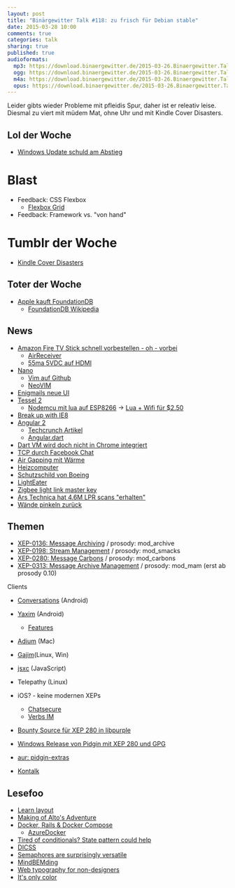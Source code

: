 ```yaml
---
layout: post
title: "Binärgewitter Talk #118: zu frisch für Debian stable"
date: 2015-03-28 10:00
comments: true
categories: talk
sharing: true
published: true
audioformats:
  mp3: https://download.binaergewitter.de/2015-03-26.Binaergewitter.Talk.118.mp3
  ogg: https://download.binaergewitter.de/2015-03-26.Binaergewitter.Talk.118.ogg
  m4a: https://download.binaergewitter.de/2015-03-26.Binaergewitter.Talk.118.m4a
  opus: https://download.binaergewitter.de/2015-03-26.Binaergewitter.Talk.118.opus
---
```

Leider gibts wieder Probleme mit pfleidis Spur, daher ist er releativ leise. Diesmal zu viert mit müdem Mat, ohne Uhr und mit Kindle Cover Disasters.

## Lol der Woche

- [Windows Update schuld am Abstieg](http://www.heise.de/newsticker/meldung/Basketball-Zweitligist-Paderborn-Windows-Update-schuld-am-Zwangsabstieg-2584543.html)

# Blast

- Feedback: CSS Flexbox
   * [Flexbox Grid](http://flexboxgrid.com/)
- Feedback: Framework vs. "von hand"

# Tumblr der Woche

- [Kindle Cover Disasters](http://kindlecoverdisasters.tumblr.com/)

## Toter der Woche

- [Apple kauft FoundationDB](http://www.heise.de/newsticker/meldung/Apple-schnappt-sich-FoundationDB-2584051.html)
    * [FoundationDB Wikipedia](http://en.wikipedia.org/wiki/FoundationDB)

## News

- [Amazon Fire TV Stick schnell vorbestellen - oh - vorbei](http://www.computerbase.de/2015-03/amazon-fire-tv-stick-startet-ab-7-euro/)
    * [AirReceiver](http://www.amazon.de/gp/product/B00L5HQRGS/ref=as_li_tl?ie=UTF8&camp=1638&creative=19454&creativeASIN=B00L5HQRGS&linkCode=as2&tag=trektrip&linkId=SYCKPDAUDJ2KZNNB)
  - [55ma 5VDC auf HDMI](https://de.wikipedia.org/wiki/High_Definition_Multimedia_Interface#Belegung)
- [Nano](http://www.pro-linux.de/news/1/22152/gnu-nano-240-mit-besserer-undo-unterstuetzung.html)
    * [Vim auf Github](https://github.com/vim/vim)
    * [NeoVIM](https://github.com/neovim/neovim)
- [Enigmails neue UI](http://www.heise.de/newsticker/meldung/Neue-Enigmail-Version-bringt-UI-Feinschliff-2584363.html)
- [Tessel 2](http://blog.technical.io/post/112787427217/tessel-2-new-hardware-for-the-tessel-ecosystem)
  - [Nodemcu mit lua auf ESP8266](http://nodemcu.com/index_en.html)
    -> [Lua + Wifi für $2.50](http://s.click.aliexpress.com/klk/rVzrVBQrZ)
- [Break up with IE8](http://breakupwithie8.com/)
- [Angular 2](http://blogs.msdn.com/b/typescript/archive/2015/03/05/angular-2-0-built-on-typescript.aspx)
    * [Techcrunch Artikel](http://techcrunch.com/2015/03/05/microsoft-and-google-collaborate-on-typescript-hell-has-not-frozen-over-yet/)
    * [Angular.dart](https://angulardart.org/)
- [Dart VM wird doch nicht in Chrome integriert](http://news.dartlang.org/2015/03/dart-for-entire-web.html)
- [TCP durch Facebook Chat](https://github.com/matiasinsaurralde/facebook-tunnel/blob/master/README.md)
- [Air Gapping mit Wärme](http://www.theregister.co.uk/2015/03/25/israeli_uni_boffins_fire_missiles_in_hot_new_air_gap_attack/)
- [Heizcomputer](http://www.heise.de/newsticker/meldung/Supercomputer-als-Heizkoerper-2580498.html)
- [Schutzschild von Boeing](http://www.gulli.com/news/25773-boeing-laesst-sich-technologie-fuer-schutzschild-patentieren-2015-03-24)
- [LightEater](http://www.heise.de/security/meldung/BIOS-Rootkit-LightEater-In-den-dunklen-Ecken-abseits-des-Betriebssystems-2582782.html)
- [Zigbee light link master key](https://news.ycombinator.com/item?id=9249753)
- [Ars Technica hat 4.6M LPR scans "erhalten"](http://arstechnica.com/tech-policy/2015/03/we-know-where-youve-been-ars-acquires-4-6m-license-plate-scans-from-the-cops/)
- [Wände pinkeln zurück](http://www.washingtonpost.com/blogs/worldviews/wp/2015/03/12/when-peeing-in-public-in-this-german-city-beware-walls-that-pee-back/)

## Themen

- [XEP-0136: Message Archiving](http://xmpp.org/extensions/xep-0136.html) / prosody: mod_archive
- [XEP-0198: Stream Management](http://xmpp.org/extensions/xep-0198.html) / prosody: mod_smacks
- [XEP-0280: Message Carbons](http://xmpp.org/extensions/xep-0280.html) / prosody: mod_carbons
- [XEP-0313: Message Archive Management](http://xmpp.org/extensions/xep-0313.html) / prosody: mod_mam (erst ab prosody 0.10)

Clients
* [Conversations](https://github.com/siacs/Conversations) (Android)
* [Yaxim](http://yaxim.org/) (Android)
    - [Features](http://yaxim.org/features/)
* [Adium](https://adium.im/) (Mac)

* [Gajim](http://gajim.org/)(Linux, Win)
* [jsxc](https://www.jsxc.org/) (JavaScript)
* Telepathy (Linux)
* iOS? - keine modernen XEPs
    - [Chatsecure](https://chatsecure.org/)
    - [Verbs IM](https://itunes.apple.com/de/app/verbs-im/id392501688?mt=8)

* [Bounty Source für XEP 280 in libpurple](https://www.bountysource.com/issues/1410118-support-for-xep-0280-message-carbons)
* [Windows Release von Pidgin mit XEP 280 und GPG](https://github.com/Draghtnod/Pidgin-GPG/releases)
* [aur: pidgin-extras](https://aur.archlinux.org/packages/pidgin-extras/)

* [Kontalk](http://www.kontalk.org/)

## Lesefoo

- [Learn layout](http://learnlayout.com/)
- [Making of Alto's Adventure](http://www.vice.com/en_uk/read/powder-play-the-making-of-altos-adventure-851)
- [Docker, Rails & Docker Compose](http://blog.carbonfive.com/2015/03/17/docker-rails-docker-compose-together-in-your-development-workflow/)
    * [AzureDocker](http://azure.microsoft.com/en-us/documentation/articles/virtual-machines-docker-vm-extension/)
- [Tired of conditionals? State pattern could help](http://bits.citrusbyte.com/state-design-pattern-with-ruby/)
- [DICSS](http://letsgetrandy.github.io/DICSS/)
- [Semaphores are surprisingly versatile](http://preshing.com/20150316/semaphores-are-surprisingly-versatile)
- [MindBEMding](http://csswizardry.com/2013/01/mindbemding-getting-your-head-round-bem-syntax)
- [Web typography for non-designers](http://www.presslabs.com/blog/web-typography-for-non-designers/)
- [It's only color](https://robots.thoughtbot.com/Its-only-color)
